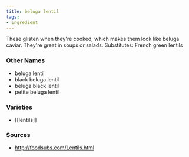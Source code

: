 ```yaml
---
title: beluga lentil
tags:
- ingredient
---
```

These glisten when they're cooked, which makes them look like beluga caviar. They're great in soups or salads. Substitutes: French green lentils

### Other Names

* beluga lentil
* black beluga lentil
* beluga black lentil
* petite beluga lentil

### Varieties

* [[lentils]]

### Sources
* http://foodsubs.com/Lentils.html
